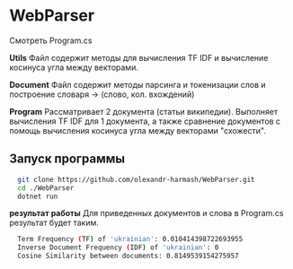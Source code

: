 ﻿# WebParser

Смотреть Program.cs

**Utils**
Файл содержит методы для вычисления TF IDF и вычисление косинуса угла между векторами.

**Document**
Файл содержит методы парсинга и токенизации слов и построение словаря -> (слово, кол. вхождений)

**Program**
Рассматривает 2 документа (статьи википедии). Выполняет вычисления  TF IDF для 1 документа, а также сравнение документов с помощь вычисления косинуса угла между векторами "схожести".

## Запуск программы

```bash
  git clone https://github.com/olexandr-harmash/WebParser.git
  cd ./WebParser
  dotnet run
```

**результат работы**
Для приведенных документов и слова в Program.cs результат будет таким.

```bash
  Term Frequency (TF) of 'ukrainian': 0.010414398722693955
  Inverse Document Frequency (IDF) of 'ukrainian': 0
  Cosine Similarity between documents: 0.8149539154275957
```
